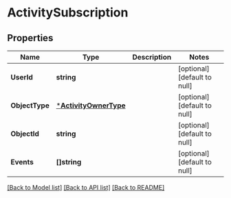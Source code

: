 # ActivitySubscription

## Properties
Name | Type | Description | Notes
------------ | ------------- | ------------- | -------------
**UserId** | **string** |  | [optional] [default to null]
**ObjectType** | [***ActivityOwnerType**](activityOwnerType.md) |  | [optional] [default to null]
**ObjectId** | **string** |  | [optional] [default to null]
**Events** | **[]string** |  | [optional] [default to null]

[[Back to Model list]](../../README.md#documentation-for-models) [[Back to API list]](../../README.md#documentation-for-api-endpoints) [[Back to README]](../../README.md)


